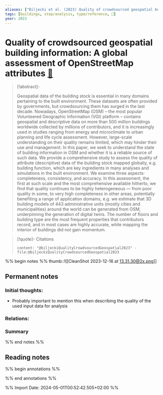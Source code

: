 ```yaml
---
aliases: ["Biljecki et al. (2023) Quality of crowdsourced geospatial building information"]
tags: [buildings, step/analysis, type/reference, 🔸]
year: 2023
---
```

# Quality of crowdsourced geospatial building information: A global assessment of OpenStreetMap attributes [📖](zotero://select/library/items/SGLDSASI)

> [!abstract]-
> 
> Geospatial data of the building stock is essential in many domains pertaining to the built environment. These datasets are often provided by governments, but crowdsourcing them has surged in the last decade. Nowadays, OpenStreetMap (OSM) – the most popular Volunteered Geographic Information (VGI) platform – contains geospatial and descriptive data on more than 500 million buildings worldwide collected by millions of contributors, and it is increasingly used in studies ranging from energy and microclimate to urban planning and life cycle assessment. However, large-scale understanding on their quality remains limited, which may hinder their use and management. In this paper, we seek to understand the state of building information in OSM and whether it is a reliable source of such data. We provide a comprehensive study to assess the quality of attribute (descriptive) data of the building stock mapped globally, e.g. building function, which are key ingredients in many analyses and simulations in the built environment. We examine three aspects: completeness, consistency, and accuracy. In this assessment, the first at such scale and the most comprehensive available hitherto, we find that quality continues to be highly heterogeneous — from poor quality in some, to very high completeness in other areas, potentially benefiting a range of application domains, e.g. we estimate that 3D building models of 443 administrative units (mostly cities and municipalities) around the world can be generated from OSM, underpinning the generation of digital twins. The number of floors and building type are the most frequent properties that contributors record, and in most cases are highly accurate, while mapping the interior of buildings did not gain momentum.
> 

> [!quote]- Citations
> 
> ```query
> content: "@biljeckiQualityCrowdsourcedGeospatial2023" -file:@biljeckiQualityCrowdsourcedGeospatial2023
> ```

%% begin notes %%
thumb::![[CleanShot 2023-12-16 at 13.31.30@2x.png]]
## Permanent notes
### Initial thoughts:
- Probably important to mention this when describing the quality of the used input data for analysis

### Relations:


### Summary


%% end notes %%
## Reading notes
%% begin annotations %%

%% end annotations %%



%% Import Date: 2024-05-01T00:52:42.505+02:00 %%
